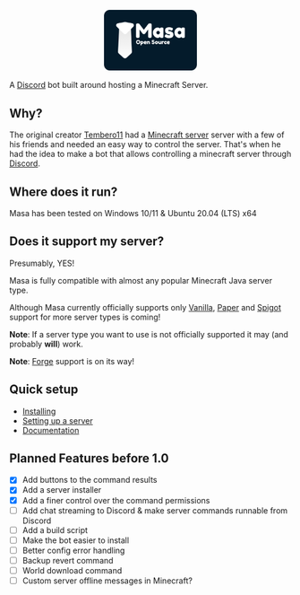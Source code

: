 <p align="center" width="100%">
  <img alt="Masa Open Source logo" src="https://github.com/MasaBot/Masa/blob/main/assets/masa_open_source.png" width="33%"/>
</p>

A [Discord](https://discord.com/) bot built around hosting a Minecraft Server.

## Why?
The original creator [Tembero11](https://github.com/Tembero11) had a [Minecraft server](https://www.minecraft.net/en-us/download/server) server with a few of his friends and needed an easy way to control the server. That's when he had the idea to make a bot that allows controlling a minecraft server through [Discord](https://discord.com/).

## Where does it run?
Masa has been tested on Windows 10/11 & Ubuntu 20.04 (LTS) x64
## Does it support my server?
Presumably, YES!

Masa is fully compatible with almost any popular Minecraft Java server type.

Although Masa currently officially supports only [Vanilla](https://www.minecraft.net/en-us/download/server), [Paper](https://papermc.io/) and [Spigot](https://www.spigotmc.org/) support for more server types is coming!

**Note**: If a server type you want to use is not officially supported it may (and probably **will**) work.

**Note**: [Forge](https://forums.minecraftforge.net/) support is on its way!

## Quick setup
* [Installing](https://github.com/MasaBot/Masa/blob/main/docs/INSTALLING.md)
* [Setting up a server](https://github.com/MasaBot/Masa/blob/main/docs/SETUP_SERVER.md)
* [Documentation](https://github.com/MasaBot/Masa/blob/main/docs/LINKS.md)


## Planned Features before 1.0
- [x] Add buttons to the command results
- [x] Add a server installer
- [x] Add a finer control over the command permissions
- [ ] Add chat streaming to Discord & make server commands runnable from Discord
- [ ] Add a build script
- [ ] Make the bot easier to install
- [ ] Better config error handling
- [ ] Backup revert command
- [ ] World download command
- [ ] Custom server offline messages in Minecraft?
